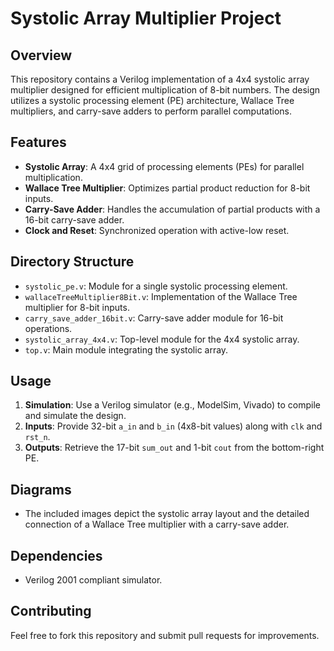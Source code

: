 # Systolic Array Multiplier Project

## Overview
This repository contains a Verilog implementation of a 4x4 systolic array multiplier designed for efficient multiplication of 8-bit numbers. The design utilizes a systolic processing element (PE) architecture, Wallace Tree multipliers, and carry-save adders to perform parallel computations.

## Features
- **Systolic Array**: A 4x4 grid of processing elements (PEs) for parallel multiplication.
- **Wallace Tree Multiplier**: Optimizes partial product reduction for 8-bit inputs.
- **Carry-Save Adder**: Handles the accumulation of partial products with a 16-bit carry-save adder.
- **Clock and Reset**: Synchronized operation with active-low reset.

## Directory Structure
- `systolic_pe.v`: Module for a single systolic processing element.
- `wallaceTreeMultiplier8Bit.v`: Implementation of the Wallace Tree multiplier for 8-bit inputs.
- `carry_save_adder_16bit.v`: Carry-save adder module for 16-bit operations.
- `systolic_array_4x4.v`: Top-level module for the 4x4 systolic array.
- `top.v`: Main module integrating the systolic array.

## Usage
1. **Simulation**: Use a Verilog simulator (e.g., ModelSim, Vivado) to compile and simulate the design.
2. **Inputs**: Provide 32-bit `a_in` and `b_in` (4x8-bit values) along with `clk` and `rst_n`.
3. **Outputs**: Retrieve the 17-bit `sum_out` and 1-bit `cout` from the bottom-right PE.

## Diagrams
- The included images depict the systolic array layout and the detailed connection of a Wallace Tree multiplier with a carry-save adder.

## Dependencies
- Verilog 2001 compliant simulator.

## Contributing
Feel free to fork this repository and submit pull requests for improvements.

